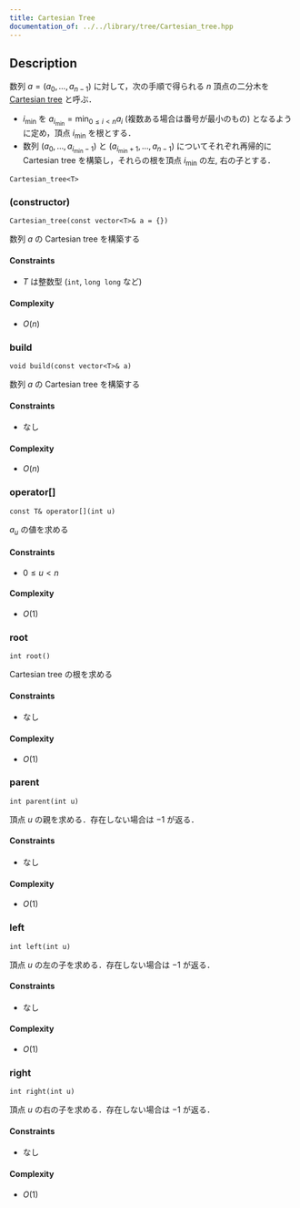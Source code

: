 ```yaml
---
title: Cartesian Tree
documentation_of: ../../library/tree/Cartesian_tree.hpp
---
```


## Description
数列 $a=(a_0,\ldots,a_{n-1})$ に対して，次の手順で得られる $n$ 頂点の二分木を [Cartesian tree](https://en.wikipedia.org/wiki/Cartesian_tree) と呼ぶ．
- $i_\mathrm{min}$ を $\displaystyle a_{i_\mathrm{min}}=\min_{0\le i\lt n}a_i$ (複数ある場合は番号が最小のもの) となるように定め，頂点 $i_\mathrm{min}$ を根とする．
- 数列 $(a_0,\ldots,a_{i_\mathrm{min}-1})$ と $(a_{i_\mathrm{min}+1},\ldots,a_{n-1})$ についてそれぞれ再帰的に Cartesian tree を構築し，それらの根を頂点 $i_\mathrm{min}$ の左, 右の子とする．

```
Cartesian_tree<T>
```

### (constructor)
```
Cartesian_tree(const vector<T>& a = {})
```
数列 $a$ の Cartesian tree を構築する

#### Constraints
- $T$ は整数型 (``int``, ``long long`` など)

#### Complexity
- $O(n)$

### build
```
void build(const vector<T>& a)
```
数列 $a$ の Cartesian tree を構築する

#### Constraints
- なし

#### Complexity
- $O(n)$

### operator[]
```
const T& operator[](int u)
```
$a_u$ の値を求める

#### Constraints
- $0\le u\lt n$

#### Complexity
- $O(1)$

### root
```
int root()
```
Cartesian tree の根を求める

#### Constraints
- なし

#### Complexity
- $O(1)$

### parent
```
int parent(int u)
```
頂点 $u$ の親を求める．存在しない場合は $-1$ が返る．

#### Constraints
- なし

#### Complexity
- $O(1)$

### left
```
int left(int u)
```
頂点 $u$ の左の子を求める．存在しない場合は $-1$ が返る．

#### Constraints
- なし

#### Complexity
- $O(1)$

### right
```
int right(int u)
```
頂点 $u$ の右の子を求める．存在しない場合は $-1$ が返る．

#### Constraints
- なし

#### Complexity
- $O(1)$
